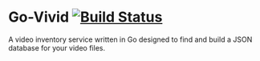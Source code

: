 # Go-Vivid [![Build Status](https://travis-ci.org/oldspiceland/go-vivid.svg?branch=develop)](https://travis-ci.org/oldspiceland/go-vivid)
A video inventory service written in Go designed to find and build a JSON database for your video files.
